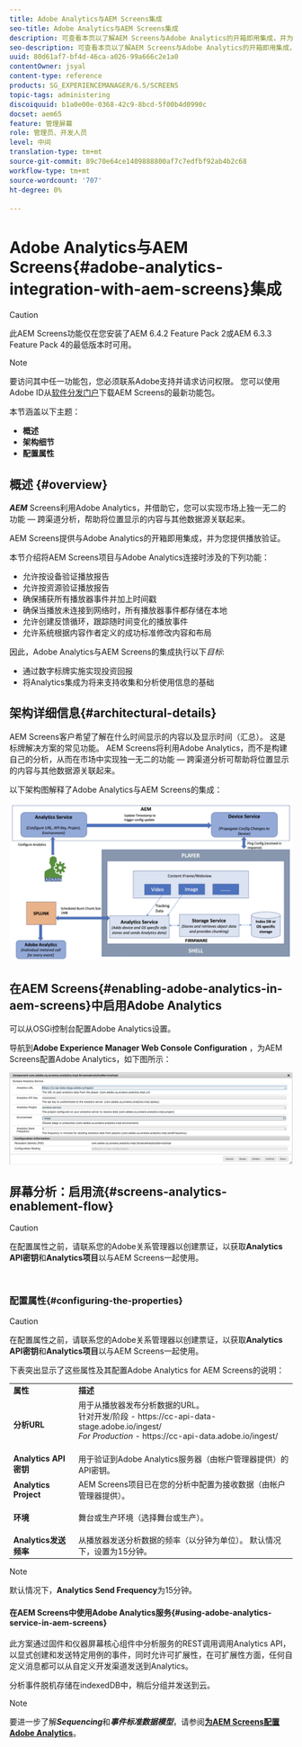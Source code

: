 ```yaml
---
title: Adobe Analytics与AEM Screens集成
seo-title: Adobe Analytics与AEM Screens集成
description: 可查看本页以了解AEM Screens与Adobe Analytics的开箱即用集成，并为您提供播放验证。
seo-description: 可查看本页以了解AEM Screens与Adobe Analytics的开箱即用集成，并为您提供播放验证。
uuid: 80d61af7-bf4d-46ca-a026-99a666c2e1a0
contentOwner: jsyal
content-type: reference
products: SG_EXPERIENCEMANAGER/6.5/SCREENS
topic-tags: administering
discoiquuid: b1a0e00e-0368-42c9-8bcd-5f00b4d0990c
docset: aem65
feature: 管理屏幕
role: 管理员、开发人员
level: 中间
translation-type: tm+mt
source-git-commit: 89c70e64ce1409888800af7c7edfbf92ab4b2c68
workflow-type: tm+mt
source-wordcount: '707'
ht-degree: 0%

---
```



# Adobe Analytics与AEM Screens{#adobe-analytics-integration-with-aem-screens}集成

>[!CAUTION]
>
>此AEM Screens功能仅在您安装了AEM 6.4.2 Feature Pack 2或AEM 6.3.3 Feature Pack 4的最低版本时可用。

>[!NOTE]
>
>要访问其中任一功能包，您必须联系Adobe支持并请求访问权限。 您可以使用Adobe ID从[软件分发门户](https://experience.adobe.com/#/downloads/content/software-distribution/en/aem.html)下载AEM Screens的最新功能包。

本节涵盖以下主题：

* **概述**
* **架构细节**
* **配置属性**

## 概述 {#overview}

***AEM*** Screens利用Adobe Analytics，并借助它，您可以实现市场上独一无二的功能 — 跨渠道分析，帮助将位置显示的内容与其他数据源关联起来。

AEM Screens提供与Adobe Analytics的开箱即用集成，并为您提供播放验证。

本节介绍将AEM Screens项目与Adobe Analytics连接时涉及的下列功能：

* 允许按设备验证播放报告
* 允许按资源验证播放报告
* 确保捕获所有播放器事件并加上时间戳
* 确保当播放未连接到网络时，所有播放器事件都存储在本地
* 允许创建反馈循环，跟踪随时间变化的播放事件
* 允许系统根据内容作者定义的成功标准修改内容和布局

因此，Adobe Analytics与AEM Screens的集成执行以下&#x200B;*目标*:

* 通过数字标牌实施实现投资回报
* 将Analytics集成为将来支持收集和分析使用信息的基础

## 架构详细信息{#architectural-details}

AEM Screens客户希望了解在什么时间显示的内容以及显示时间（汇总）。 这是标牌解决方案的常见功能。 AEM Screens将利用Adobe Analytics，而不是构建自己的分析，从而在市场中实现独一无二的功能 — 跨渠道分析可帮助将位置显示的内容与其他数据源关联起来。

以下架构图解释了Adobe Analytics与AEM Screens的集成：

![screen_shot_2018-09-12at85611am](assets/screen_shot_2018-09-12at85611am.png)

## 在AEM Screens{#enabling-adobe-analytics-in-aem-screens}中启用Adobe Analytics

可以从OSGi控制台配置Adobe Analytics设置。

导航到&#x200B;**Adobe Experience Manager Web Console Configuration** ，为AEM Screens配置Adobe Analytics，如下图所示：

![screen_shot_2018-09-04at25550pm](assets/screen_shot_2018-09-04at25550pm.png)

## 屏幕分析：启用流{#screens-analytics-enablement-flow}

>[!CAUTION]
>
>在配置属性之前，请联系您的Adobe关系管理器以创建票证，以获取&#x200B;**Analytics API密钥**&#x200B;和&#x200B;**Analytics项目**&#x200B;以与AEM Screens一起使用。

![]()

### 配置属性{#configuring-the-properties}

>[!CAUTION]
>
>在配置属性之前，请联系您的Adobe关系管理器以创建票证，以获取&#x200B;**Analytics API密钥**&#x200B;和&#x200B;**Analytics项目**&#x200B;以与AEM Screens一起使用。

下表突出显示了这些属性及其配置Adobe Analytics for AEM Screens的说明：

<table>
 <tbody>
  <tr>
   <td><strong>属性</strong></td>
   <td><strong>描述</strong></td>
  </tr>
  <tr>
   <td><strong>分析URL</strong></td>
   <td>用于从播放器发布分析数据的URL。 <br>
   针对开发/阶段</em> - https://cc-api-data-stage.adobe.io/ingest/<br /> <em> For Production</em> - https://cc-api-data.adobe.io/ingest/</em><br /> <br /></td>
  </tr>
  <tr>
   <td><strong>Analytics API密钥</strong></td>
   <td>用于验证到Adobe Analytics服务器（由帐户管理器提供）的API密钥。</td>
  </tr>
  <tr>
   <td><strong>Analytics Project</strong></td>
   <td>AEM Screens项目已在您的分析中配置为接收数据（由帐户管理器提供）。</td>
  </tr>
  <tr>
   <td><strong>环境</strong></td>
   <td><p>舞台或生产环境（选择舞台或生产）。</p></td>
  </tr>
  <tr>
   <td><strong>Analytics发送频率</strong></td>
   <td>从播放器发送分析数据的频率（以分钟为单位）。 默认情况下，设置为15分钟。</td>
  </tr>
 </tbody>
</table>

>[!NOTE]
>
>默认情况下，**Analytics Send Frequency**&#x200B;为15分钟。

#### 在AEM Screens中使用Adobe Analytics服务{#using-adobe-analytics-service-in-aem-screens}

此方案通过固件和仪器屏幕核心组件中分析服务的REST调用调用Analytics API，以显式创建和发送特定用例的事件，同时允许可扩展性，在可扩展性方面，任何自定义消息都可以从自定义开发渠道发送到Analytics。

分析事件脱机存储在indexedDB中，稍后分组并发送到云。

>[!NOTE]
>
>要进一步了解&#x200B;***Sequencing***&#x200B;和&#x200B;***事件标准数据模型***，请参阅&#x200B;**[为AEM Screens配置Adobe Analytics](configuring-adobe-analytics-aem-screens.md)**。

